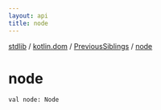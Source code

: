 ```yaml
---
layout: api
title: node
---
```

[stdlib](../../index.md) / [kotlin.dom](../index.md) / [PreviousSiblings](index.md) / [node](node.md)

# node

```
val node: Node
```
